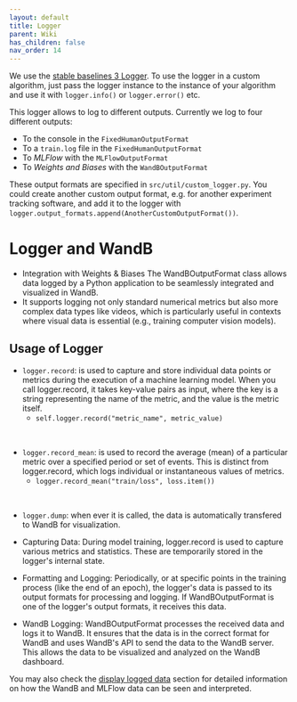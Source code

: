 ```yaml
---
layout: default
title: Logger
parent: Wiki
has_children: false
nav_order: 14
---
```


We use the [stable baselines 3 Logger](https://stable-baselines3.readthedocs.io/en/master/common/logger.html). To use the logger in a custom algorithm, just pass the logger instance to the instance of your algorithm and use it with `logger.info()` or `logger.error()` etc.

This logger allows to log to different outputs. Currently we log to four different outputs:
- To the console in the `FixedHumanOutputFormat`
- To a `train.log` file in the `FixedHumanOutputFormat`
- To _MLFlow_ with the `MLFlowOutputFormat`
- To _Weights and Biases_ with the `WandBOutputFormat`

These output formats are specified in `src/util/custom_logger.py`. You could create another custom output format, e.g. for another experiment tracking software, and add it to the logger with `logger.output_formats.append(AnotherCustomOutputFormat())`.

# Logger and WandB

* Integration with Weights & Biases
The WandBOutputFormat class allows data logged by a Python application to be seamlessly integrated and visualized in WandB.
* It supports logging not only standard numerical metrics but also more complex data types like videos, which is particularly useful in contexts where visual data is essential (e.g., training computer vision models).

## Usage of Logger
* `logger.record`: is used to capture and store individual data points or metrics during the execution of a machine learning model. When you call logger.record, it takes key-value pairs as input, where the key is a string representing the name of the metric, and the value is the metric itself.
    * `self.logger.record("metric_name", metric_value)`

&nbsp;

* `logger.record_mean`: is used to record the average (mean) of a particular metric over a specified period or set of events. This is distinct from logger.record, which logs individual or instantaneous values of metrics.
    * `logger.record_mean("train/loss", loss.item())`

&nbsp;

* `logger.dump`: when ever it is called, the data is automatically transfered to WandB for visualization.

* Capturing Data: During model training, logger.record is used to capture various metrics and statistics. These are temporarily stored in the logger's internal state.

* Formatting and Logging: Periodically, or at specific points in the training process (like the end of an epoch), the logger's data is passed to its output formats for processing and logging. If WandBOutputFormat is one of the logger's output formats, it receives this data.
* WandB Logging: WandBOutputFormat processes the received data and logs it to WandB. It ensures that the data is in the correct format for WandB and uses WandB's API to send the data to the WandB server. This allows the data to be visualized and analyzed on the WandB dashboard.

You may also check the [display logged data](/docs/wiki/Display-logged-data) section for detailed information on how the WandB and MLFlow data can be seen and interpreted.